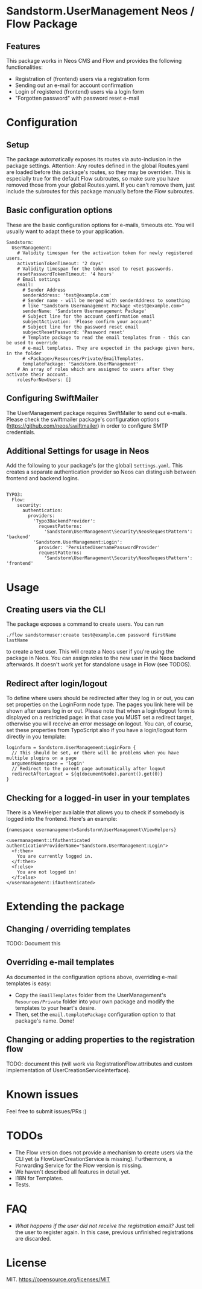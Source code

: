# Sandstorm.UserManagement Neos / Flow Package

## Features
This package works in Neos CMS and Flow and provides the following functionalities:

* Registration of (frontend) users via a registration form
* Sending out an e-mail for account confirmation
* Login of registered (frontend) users via a login form
* "Forgotten password" with password reset e-mail

# Configuration

## Setup
The package automatically exposes its routes via auto-inclusion in the package settings.
Attention: Any routes defined in the global Routes.yaml are loaded before this package's routes, so they may be overriden.
This is especially true for the default Flow subroutes, so make sure you have removed those from your global Routes.yaml.
If you can't remove them, just include the subroutes for this package manually before the Flow subroutes.

## Basic configuration options
These are the basic configuration options for e-mails, timeouts etc. You will usually want to adapt these to your application.
```
Sandstorm:
  UserManagement:
    # Validity timespan for the activation token for newly registered users.
    activationTokenTimeout: '2 days'
    # Validity timespan for the token used to reset passwords.
    resetPasswordTokenTimeout: '4 hours'
    # Email settings
    email:
      # Sender Address
      senderAddress: 'test@example.com'
      # Sender name - will be merged with senderAddress to something
      # like "Sandstorm Usermanagement Package <test@example.com>"
      senderName: 'Sandstorm Usermanagement Package'
      # Subject line for the account confirmation email
      subjectActivation: 'Please confirm your account'
      # Subject line for the password reset email
      subjectResetPassword: 'Password reset'
      # Template package to read the email templates from - this can be used to override
      # e-mail templates. They are expected in the package given here, in the folder
      # <Package>/Resources/Private/EmailTemplates.
      templatePackage: 'Sandstorm.UserManagement'
    # An array of roles which are assigned to users after they activate their account.
    rolesForNewUsers: []
```

## Configuring SwiftMailer
The UserManagement package requires SwiftMailer to send out e-mails. Please check the swiftmailer package's
configuration options (https://github.com/neos/swiftmailer) in order to configure SMTP credentials.

## Additional Settings for usage in Neos
Add the following to your package's (or the global) `Settings.yaml`. This creates a separate authentication provider so Neos can
distinguish between frontend and backend logins.

```

TYPO3:
  Flow:
    security:
      authentication:
        providers:
          'Typo3BackendProvider':
            requestPatterns:
              'Sandstorm\UserManagement\Security\NeosRequestPattern': 'backend'
          'Sandstorm.UserManagement:Login':
            provider: 'PersistedUsernamePasswordProvider'
            requestPatterns:
              'Sandstorm\UserManagement\Security\NeosRequestPattern': 'frontend'

```

# Usage

## Creating users via the CLI
The package exposes a command to create users. You can run

`./flow sandstormuser:create test@example.com password firstName lastName`

to create a test user. This will create a Neos user if you're using the package in Neos. You can assign
roles to the new user in the Neos backend afterwards. It doesn't work yet for standalone usage in Flow (see TODOS).

## Redirect after login/logout
To define where users should be redirected after they log in or out, you can set properties on the LoginForm node type.
The pages you link here will be shown after users log in or out. Please note that when a login/logout form is displayed
on a restricted page: in that case you MUST set a redirect target, otherwise you will receive an error message on logout.
You can, of course, set these properties from TypoScript also if you have a login/logout form directly in you template:
```
loginform = Sandstorm.UserManagement:LoginForm {
  // This should be set, or there will be problems when you have multiple plugins on a page
  argumentNamespace = 'login'
  // Redirect to the parent page automatically after logout
  redirectAfterLogout = ${q(documentNode).parent().get(0)}
}
```

## Checking for a logged-in user in your templates
There is a ViewHelper available that allows you to check if somebody is logged into the frontend. Here's an example:

```
{namespace usermanagement=Sandstorm\UserManagement\ViewHelpers}

<usermanagement:ifAuthenticated authenticationProviderName="Sandstorm.UserManagement:Login">
  <f:then>
    You are currently logged in.
  </f:then>
  <f:else>
    You are not logged in!
  </f:else>
</usermanagement:ifAuthenticated>

```

# Extending the package

## Changing / overriding templates
TODO: Document this

## Overriding e-mail templates
As documented in the configuration options above, overriding e-mail templates is easy:
* Copy the `EmailTemplates` folder from the UserManagement's `Resources/Private` folder into your
  own package and modify the templates to your heart's desire.
* Then, set the `email.templatePackage` configuration option to that package's name. Done!

## Changing or adding properties to the registration flow
TODO: document this (will work via RegistrationFlow.attributes and custom implementation of UserCreationServiceInterface).

# Known issues

Feel free to submit issues/PRs :)

# TODOs

* The Flow version does not provide a mechanism to create users via the CLI yet (a FlowUserCreationService is missing).
  Furthermore, a Forwarding Service for the Flow version is missing.
* We haven't described all features in detail yet.
* I18N for Templates.
* Tests.

# FAQ

* *What happens if the user did not receive the registration email?*
  Just tell the user to register again. In this case, previous unfinished registrations are discarded.

# License
MIT.
https://opensource.org/licenses/MIT
